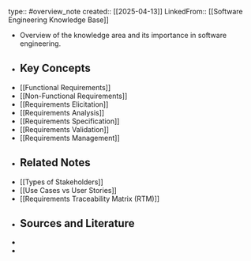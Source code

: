 type:: #overview_note
created:: [[2025-04-13]]
LinkedFrom:: [[Software Engineering Knowledge Base]]

- Overview of the knowledge area and its importance in software engineering.
- ## Key Concepts
- [[Functional Requirements]]
- [[Non-Functional Requirements]]
- [[Requirements Elicitation]]
- [[Requirements Analysis]]
- [[Requirements Specification]]
- [[Requirements Validation]]
- [[Requirements Management]]
- ## Related Notes
- [[Types of Stakeholders]]
- [[Use Cases vs User Stories]]
- [[Requirements Traceability Matrix (RTM)]]
- ## Sources and Literature
-
-